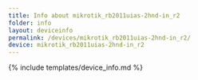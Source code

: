 ```yaml
---
title: Info about mikrotik_rb2011uias-2hnd-in_r2
folder: info
layout: deviceinfo
permalink: /devices/mikrotik_rb2011uias-2hnd-in_r2/
device: mikrotik_rb2011uias-2hnd-in_r2
---
```

{% include templates/device_info.md %}
